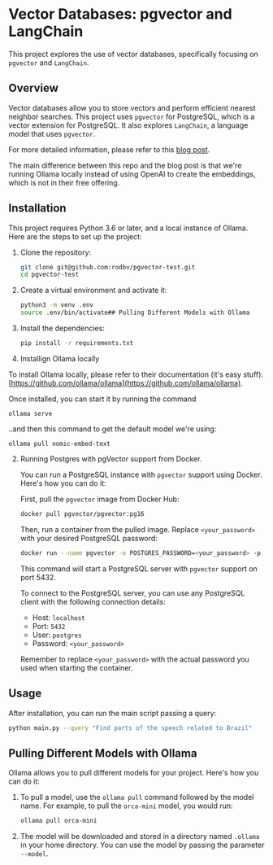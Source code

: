 # Vector Databases: pgvector and LangChain

This project explores the use of vector databases, specifically focusing on `pgvector` and `LangChain`. 

## Overview

Vector databases allow you to store vectors and perform efficient nearest neighbor searches. This project uses `pgvector` for PostgreSQL, which is a vector extension for PostgreSQL. It also explores `LangChain`, a language model that uses `pgvector`.

For more detailed information, please refer to this [blog post](https://bugbytes.io/posts/vector-databases-pgvector-and-langchain/). 

The main difference between this repo and the blog post is that we're running Ollama locally instead of using OpenAI to create the embeddings, which is not in their free offering.

## Installation

This project requires Python 3.6 or later, and a local instance of Ollama. Here are the steps to set up the project:

1. Clone the repository:
    ```bash
    git clone git@github.com:rodbv/pgvector-test.git
    cd pgvector-test
    ```

1. Create a virtual environment and activate it:
    ```bash
    python3 -m venv .env
    source .env/bin/activate## Pulling Different Models with Ollama
    ```

1. Install the dependencies:
    ```bash
    pip install -r requirements.txt
    ```

1. Installign Ollama locally

To install Ollama locally, please refer to their documentation (it's easy stuff): [https://github.com/ollama/ollama](https://github.com/ollama/ollama).

Once installed, you can start it by running the command 

```
ollama serve
```

..and then this command to get the default model we're using:

```
ollama pull nomic-embed-text
```


2. Running Postgres with pgVector support from Docker.

    You can run a PostgreSQL instance with `pgvector` support using Docker. Here's how you can do it:

    First, pull the `pgvector` image from Docker Hub:
    ```bash
    docker pull pgvector/pgvector:pg16
    ```

    Then, run a container from the pulled image. Replace `<your_password>` with your desired PostgreSQL password:
    ```bash
    docker run --name pgvector -e POSTGRES_PASSWORD=<your_password> -p 5432:5432 -d pgvector/pgvector:pg16
    ```

    This command will start a PostgreSQL server with `pgvector` support on port 5432. 

    To connect to the PostgreSQL server, you can use any PostgreSQL client with the following connection details:
    - Host: `localhost`
    - Port: `5432`
    - User: `postgres`
    - Password: `<your_password>`

    Remember to replace `<your_password>` with the actual password you used when starting the container.


## Usage

After installation, you can run the main script passing a query:

```bash
python main.py --query "Find parts of the speech related to Brazil"
```

## Pulling Different Models with Ollama

Ollama allows you to pull different models for your project. Here's how you can do it:

1. To pull a model, use the `ollama pull` command followed by the model name. For example, to pull the `orca-mini` model, you would run:
    ```bash
    ollama pull orca-mini
    ```

2. The model will be downloaded and stored in a directory named `.ollama` in your home directory. You can use the model by passing the parameter `--model`.

